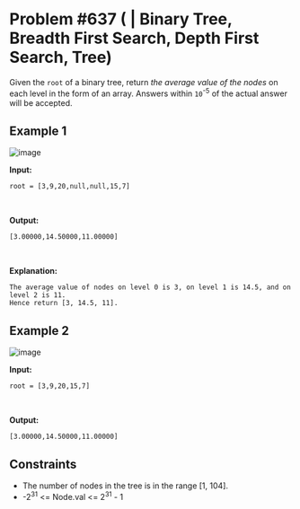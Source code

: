 # Problem #637 ([]() | Binary Tree, Breadth First Search, Depth First Search, Tree)

Given the `root` of a binary tree, return *the average value of the nodes* on each level in the form of an array. Answers within `10`<sup>-5</sup> of the actual answer will be accepted.

## Example 1
![image](https://user-images.githubusercontent.com/89616705/188054900-720e869c-e4ad-446f-86e9-ac251aa1191d.png)

**Input:** 

    root = [3,9,20,null,null,15,7]
<br/>

**Output:**

    [3.00000,14.50000,11.00000]
<br/>

**Explanation:** <br/>

    The average value of nodes on level 0 is 3, on level 1 is 14.5, and on level 2 is 11.
    Hence return [3, 14.5, 11].

## Example 2
![image](https://user-images.githubusercontent.com/89616705/188056604-9b5c84ee-8230-41ef-9292-3aec863c3977.png)

**Input:**

    root = [3,9,20,15,7]
<br/>

**Output:**

    [3.00000,14.50000,11.00000]

## Constraints
- The number of nodes in the tree is in the range [1, 104].
- -2<sup>31</sup> <= Node.val <= 2<sup>31</sup> - 1
